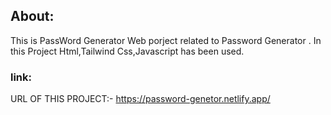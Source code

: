 ## About:
This is PassWord Generator Web porject related to Password Generator . In this Project Html,Tailwind Css,Javascript has been used.
### link:
URL OF THIS PROJECT:- https://password-genetor.netlify.app/
